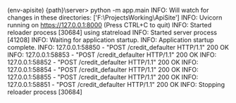 (env-apisite) {path}\server> python -m app.main
INFO:     Will watch for changes in these directories: ['F:\\ProjectsWorking\\ApiSite']
INFO:     Uvicorn running on https://127.0.0.1:8000 (Press CTRL+C to quit)
INFO:     Started reloader process [30684] using statreload
INFO:     Started server process [41208]
INFO:     Waiting for application startup.
INFO:     Application startup complete.
INFO:     127.0.0.1:58850 - "POST /credit_defaulter HTTP/1.1" 200 OK
INFO:     127.0.0.1:58853 - "POST /credit_defaulter HTTP/1.1" 200 OK
INFO:     127.0.0.1:58852 - "POST /credit_defaulter HTTP/1.1" 200 OK
INFO:     127.0.0.1:58854 - "POST /credit_defaulter HTTP/1.1" 200 OK
INFO:     127.0.0.1:58855 - "POST /credit_defaulter HTTP/1.1" 200 OK
INFO:     127.0.0.1:58851 - "POST /credit_defaulter HTTP/1.1" 200 OK
INFO:     Stopping reloader process [30684]